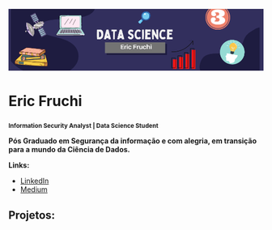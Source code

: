 <p align="center">
  <img src="Data science.png" >
</p>

# Eric Fruchi
<sub>**Information Security Analyst | Data Science Student**</sub>



**Pós Graduado em Segurança da informação e com alegria, em transição para a mundo da Ciência de Dados.**

**Links:**
* [LinkedIn](https://www.linkedin.com/in/eric-fruchi-93137387/)
* [Medium](https://medium.com/@ericfruchi)


## Projetos:
